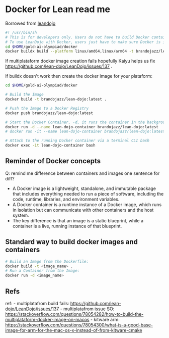 # Docker for Lean read me

Borrowed from [leandojo](https://github.com/lean-dojo/LeanDojo/blob/main/docker/build_docker_image.sh)
```bash
#! /usr/bin/sh
# This is for developers only. Users do not have to build Docker containers.
# To use LeanDojo with Docker, users just have to make sure Docker is installed and running.
cd $HOME/gold-ai-olympiad/docker
docker buildx build --platform linux/amd64,linux/arm64 -t brandojazz/lean-dojo:latest --push .
```
If multiplataform docker image creation fails hopefully Kaiyu helps us fix https://github.com/lean-dojo/LeanDojo/issues/137 .

If buildx doesn't work then create the docker image for your plataform:
```bash
cd $HOME/gold-ai-olympiad/docker

# Build the Image
docker build -t brandojazz/lean-dojo:latest .

# Push the Image to a Docker Registry
docker push brandojazz/lean-dojo:latest

# Start the Docker Container, -d, it runs the container in the background 
docker run -d --name lean-dojo-container brandojazz/lean-dojo:latest
# docker run -it --name lean-dojo-container brandojazz/lean-dojo:latest bash

# Attach to the running Docker container via a terminal CLI bash
docker exec -it lean-dojo-container bash
```

## Reminder of Docker concepts

Q: remind me difference between containers and images one sentence for diff?
- A Docker image is a lightweight, standalone, and immutable package that includes everything needed to run a piece of software, including the code, runtime, libraries, and environment variables. 
- A Docker container is a runtime instance of a Docker image, which runs in isolation but can communicate with other containers and the host system. 
- The key difference is that an image is a static blueprint, while a container is a live, running instance of that blueprint.


## Standard way to build docker images and containers

```bash
# Build an Image from the Dockerfile:
docker build -t <image_name> .
# Run a Container from the Image:
docker run -d <image_name>

```


## Refs
ref:
    - multiplatafrom build fails: https://github.com/lean-dojo/LeanDojo/issues/137 
    - multiplatafrom issue SO: https://stackoverflow.com/questions/78054282/how-to-build-the-multiplataform-docker-image-on-macos 
    - kitware arm: https://stackoverflow.com/questions/78054300/what-is-a-good-base-image-for-arm-for-the-mac-os-x-instead-of-from-kitware-cmake